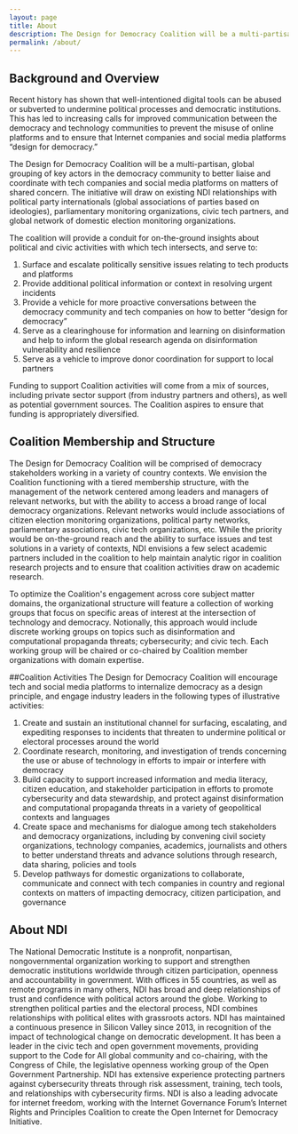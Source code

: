 ```yaml
---
layout: page
title: About
description: The Design for Democracy Coalition will be a multi-partisan, global grouping of key actors in the democracy community to better liaise and coordinate with tech companies and social media platforms on matters of shared concern.
permalink: /about/
---
```

## Background and Overview
Recent history has shown that well-intentioned digital tools can be abused or subverted to undermine political processes and democratic institutions. This has led to increasing calls for improved communication between the democracy and technology communities to prevent the misuse of online platforms and to ensure that Internet companies and social media platforms “design for democracy.”

The Design for Democracy Coalition will be a multi-partisan, global grouping of key actors in the democracy community to better liaise and coordinate with tech companies and social media platforms on matters of shared concern. The initiative will draw on existing NDI relationships with political party internationals (global associations of parties based on ideologies), parliamentary monitoring organizations, civic tech partners, and global network of domestic election monitoring organizations.

The coalition will provide a conduit for on-the-ground insights about political and civic activities with which tech intersects, and serve to:

1. Surface and escalate politically sensitive issues relating to tech products and platforms
2. Provide additional political information or context in resolving urgent incidents
3. Provide a vehicle for more proactive conversations between the democracy community and tech companies on how to better “design for democracy”
4. Serve as a clearinghouse for information and learning on disinformation and help to inform the global research agenda on disinformation vulnerability and resilience
5. Serve as a vehicle to improve donor coordination for support to local partners

Funding to support Coalition activities will come from a mix of sources, including private sector support (from industry partners and others), as well as potential government sources. The Coalition aspires to ensure that funding is appropriately diversified.

## Coalition Membership and Structure
The Design for Democracy Coalition will be comprised of democracy stakeholders working in a variety of country contexts. We envision the Coalition functioning with a tiered membership structure, with the management of the network centered among leaders and managers of relevant networks, but with the ability to access a broad range of local democracy organizations. Relevant networks would include associations of citizen election monitoring organizations, political party networks, parliamentary associations, civic tech organizations, etc. While the priority would be on-the-ground reach and the ability to surface issues and test solutions in a variety of contexts, NDI envisions a few select academic partners included in the coalition to help maintain analytic rigor in coalition research projects and to ensure that coalition activities draw on academic research.

To optimize the Coalition's engagement across core subject matter domains, the organizational
structure will feature a collection of working groups that focus on specific areas of interest at the intersection of technology and democracy. Notionally, this approach would include discrete working groups on topics such as disinformation and computational propaganda threats; cybersecurity; and civic tech. Each working group will be chaired or co-chaired by Coalition member organizations with domain expertise.

##Coalition Activities
The Design for Democracy Coalition will encourage tech and social media platforms to internalize democracy as a design principle, and engage industry leaders in the following types of illustrative activities:
1. Create and sustain an institutional channel for surfacing, escalating, and expediting responses to incidents that threaten to undermine political or electoral processes around the world
2. Coordinate research, monitoring, and investigation of trends concerning the use or abuse of technology in efforts to impair or interfere with democracy
3. Build capacity to support increased information and media literacy, citizen education, and
stakeholder participation in efforts to promote cybersecurity and data stewardship, and protect against disinformation and computational propaganda threats in a variety of geopolitical contexts and languages
4. Create space and mechanisms for dialogue among tech stakeholders and democracy organizations, including by convening civil society organizations, technology companies, academics, journalists and others to better understand threats and advance solutions through
research, data sharing, policies and tools
5. Develop pathways for domestic organizations to collaborate, communicate and connect with
tech companies in country and regional contexts on matters of impacting democracy, citizen participation, and governance

## About NDI
The National Democratic Institute is a nonprofit, nonpartisan, nongovernmental organization working to support and strengthen democratic institutions worldwide through citizen participation, openness and accountability in government. With offices in 55 countries, as well as remote programs in many others, NDI has broad and deep relationships of trust and confidence with political actors around the globe. Working to strengthen political parties and the electoral process, NDI combines relationships with political elites with grassroots actors. NDI has maintained a continuous presence in Silicon Valley since 2013, in recognition of the impact of technological change on democratic development. It has been a
leader in the civic tech and open government movements, providing support to the Code for All global community and co-chairing, with the Congress of Chile, the legislative openness working group of the Open Government Partnership. NDI has extensive experience protecting partners against cybersecurity threats through risk assessment, training, tech tools, and relationships with cybersecurity firms. NDI is also a leading advocate for internet freedom, working with the Internet Governance Forum’s Internet Rights and Principles Coalition to create the Open Internet for Democracy Initiative.
